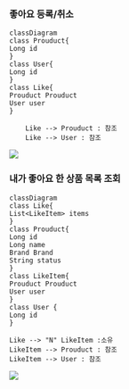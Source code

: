 ### 좋아요 등록/취소
    classDiagram
    class Prouduct{
    Long id
    }
    class User{
    Long id
    }
    class Like{
    Prouduct Prouduct
    User user
    }
    
        Like --> Prouduct : 참조
        Like --> User : 참조

[![](https://mermaid.ink/img/pako:eNqNUL1ugzAQfhXrZoIwYIM9dGnGDF26VCwWdglKbEcGS2kRD9M3yNiHykPUQEmiTr3h9N19P2d5gNpKBRzqo-i6bSsaJ3RlUKh5g16c9dLX_bAsp9pZ06BWLovxUfzaKfcv4a49qAfheuQG7tQUiXxot5QFTAlos3m6ezm6Xr6vX5c__BywchBB41oJvHdeRaCV02IaYX5MBf1eaVUBD1AKd6igMmPwnIR5s1avtnCx2a-DP0nRq9-fA_4ujt0kUUYq92y96YFTzOYM4AOcgWeYxoxRgkmRUMKyPIIP4Cku4xIXBNOEhIZZMUbwOV9NYsJwSjHJSZpnJcnHH3eXh7g?type=png)](https://mermaid.live/edit#pako:eNqNUL1ugzAQfhXrZoIwYIM9dGnGDF26VCwWdglKbEcGS2kRD9M3yNiHykPUQEmiTr3h9N19P2d5gNpKBRzqo-i6bSsaJ3RlUKh5g16c9dLX_bAsp9pZ06BWLovxUfzaKfcv4a49qAfheuQG7tQUiXxot5QFTAlos3m6ezm6Xr6vX5c__BywchBB41oJvHdeRaCV02IaYX5MBf1eaVUBD1AKd6igMmPwnIR5s1avtnCx2a-DP0nRq9-fA_4ujt0kUUYq92y96YFTzOYM4AOcgWeYxoxRgkmRUMKyPIIP4Cku4xIXBNOEhIZZMUbwOV9NYsJwSjHJSZpnJcnHH3eXh7g)

### 내가 좋아요 한 상품 목록 조회
    classDiagram
    class Like{
    List<LikeItem> items
    }
    class Prouduct{
    Long id
    Long name
    Brand Brand
    String status
    }
    class LikeItem{
    Prouduct Prouduct
    User user
    }
    class User {
    Long id
    }

    Like --> "N" LikeItem :소유
    LikeItem --> Prouduct : 참조
    LikeItem --> User : 참조

[![](https://mermaid.ink/img/pako:eNptUUtOwzAQvYo167Sym-ZTC3UBbJAqhITYoGys2qRRG6fyRwKqbFlxBBZwgy45VA6B43xapM5i5Dfz5r2xfYB1xQVQWO-Y1rcFyxUrM4lc-ApaFVtx6AqrQpurFt8ZUS5R4bLuOvX5xIOqLLdrM0xVMkcFPwOSlaKD14pJ3uWu8GhU4RjaMGMvaQ_uvXYbg914OLWetFDItumClG-e6fzbs2cO994KNJksUQb3GYw7INp8fDZf3yeSr7bEcSeKmuNv83O8wPH-pz4EkKuCA31hOy0CKIUqWYvB75iB2Qj3bEDdkTO1zSCTtRvaM_lcVSVQo6wbc8b5ZgB2z5kR_aeOykpILtRNZaUBGkUEexGgB3gFOkvJlCwW8zjEcZKmaRjAG9AknuIEJ2RG0iTEOJ7XAbx7VzLFuKWSMEoJTqNZ_Qc7YLqX?type=png)](https://mermaid.live/edit#pako:eNptUUtOwzAQvYo167Sym-ZTC3UBbJAqhITYoGys2qRRG6fyRwKqbFlxBBZwgy45VA6B43xapM5i5Dfz5r2xfYB1xQVQWO-Y1rcFyxUrM4lc-ApaFVtx6AqrQpurFt8ZUS5R4bLuOvX5xIOqLLdrM0xVMkcFPwOSlaKD14pJ3uWu8GhU4RjaMGMvaQ_uvXYbg914OLWetFDItumClG-e6fzbs2cO994KNJksUQb3GYw7INp8fDZf3yeSr7bEcSeKmuNv83O8wPH-pz4EkKuCA31hOy0CKIUqWYvB75iB2Qj3bEDdkTO1zSCTtRvaM_lcVSVQo6wbc8b5ZgB2z5kR_aeOykpILtRNZaUBGkUEexGgB3gFOkvJlCwW8zjEcZKmaRjAG9AknuIEJ2RG0iTEOJ7XAbx7VzLFuKWSMEoJTqNZ_Qc7YLqX)